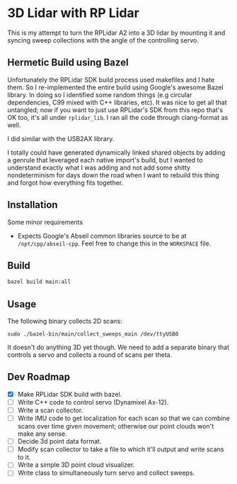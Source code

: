 # 3D Lidar with RP Lidar

This is my attempt to turn the RPLidar A2 into a 3D lidar by mounting it and
syncing sweep collections with the angle of the controlling servo.

## Hermetic Build using Bazel

Unfortunately the RPLidar SDK build process used makefiles and I hate them. So I
re-implemented the entire build using Google's awesome Bazel library. In doing
so I identified some random things (e.g circular dependencies, C99 mixed with
C++ libraries, etc). It was nice to get all that untangled; now if you want to
just use RPLidar's SDK from this repo that's OK too, it's all under
`rplidar_lib`. I ran all the code through clang-format as well.

I did similar with the USB2AX library.

I totally could have generated dynamically linked shared objects by adding a
genrule that leveraged each native import's build, but I wanted to understand
exactly what I was adding and not add some shitty nondeterminism for days down
the road when I want to rebuild this thing and forgot how everything fits
together.

## Installation

Some minor requirements

* Expects Google's Abseil common libraries source to be at
  `/opt/cpp/abseil-cpp`. Feel free to change this in the `WORKSPACE` file.

## Build

~~~bash
bazel build main:all
~~~

## Usage

The following binary collects 2D scans:

`sudo ./bazel-bin/main/collect_sweeps_main /dev/ttyUSB0`

It doesn't do anything 3D yet though. We need to add a separate binary that
controls a servo and collects a round of scans per theta.

## Dev Roadmap

- [x] Make RPLidar SDK build with bazel.
- [ ] Write C++ code to control servo (Dynamixel Ax-12).
- [ ] Write a scan collector.
- [ ] Write IMU code to get localization for each scan so that we can combine
      scans over time given movement; otherwise our point clouds won't make any
      sense.
- [ ] Decide 3d point data format.
- [ ] Modify scan collector to take a file to which it'll output and write scans to it.
- [ ] Write a simple 3D point cloud visualizer.
- [ ] Write class to simultaneously turn servo and collect sweeps.
